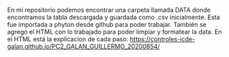 En mi repositorio podemos encontrar una carpeta llamada DATA donde encontramos la tabla descargada y guardada como .csv inicialmente. Esta fue importada a phyton desde github para poder trabajar. También se agregó el HTML con lo trabajado para poder limpiar y formatear la data. En el HTML está la explicacion de cada paso: https://controles-icde-galan.github.io/PC2_GALAN_GUILLERMO_20200854/
